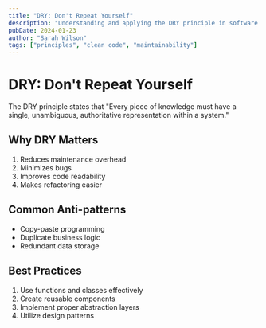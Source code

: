 ```yaml
---
title: "DRY: Don't Repeat Yourself"
description: "Understanding and applying the DRY principle in software development"
pubDate: 2024-01-23
author: "Sarah Wilson"
tags: ["principles", "clean code", "maintainability"]
---
```


# DRY: Don't Repeat Yourself

The DRY principle states that "Every piece of knowledge must have a single, unambiguous, authoritative representation within a system."

## Why DRY Matters

1. Reduces maintenance overhead
2. Minimizes bugs
3. Improves code readability
4. Makes refactoring easier

## Common Anti-patterns

- Copy-paste programming
- Duplicate business logic
- Redundant data storage

## Best Practices

1. Use functions and classes effectively
2. Create reusable components
3. Implement proper abstraction layers
4. Utilize design patterns